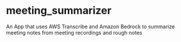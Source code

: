 # meeting_summarizer
An App that uses AWS Transcribe and Amazon Bedrock to summarize meeting notes from meeting recordings and rough notes

